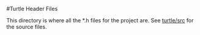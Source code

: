 #Turtle Header Files

This directory is where all the *.h files for the project are. See [turtle/src](https://github.com/angeletakis/turtle/tree/main/src) for the source files.
